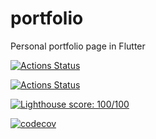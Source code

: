# portfolio

Personal portfolio page in Flutter

[![Actions Status](https://github.com/jvalentik/portfolio/workflows/Lint%20and%20tests/badge.svg
)](https://github.com/jvalentik/portfolio)


[![Actions Status](https://github.com/jvalentik/portfolio/workflows/Firebase%20Deployement/badge.svg
)](https://github.com/jvalentik/portfolio)

[![Lighthouse score: 100/100](https://lighthouse-badge.appspot.com/?score=100)](https://github.com/ebidel/lighthouse-badge)

[![codecov](https://codecov.io/gh/jvalentik/portfolio/branch/master/graph/badge.svg)](https://codecov.io/gh/jvalentik/portfolio)
